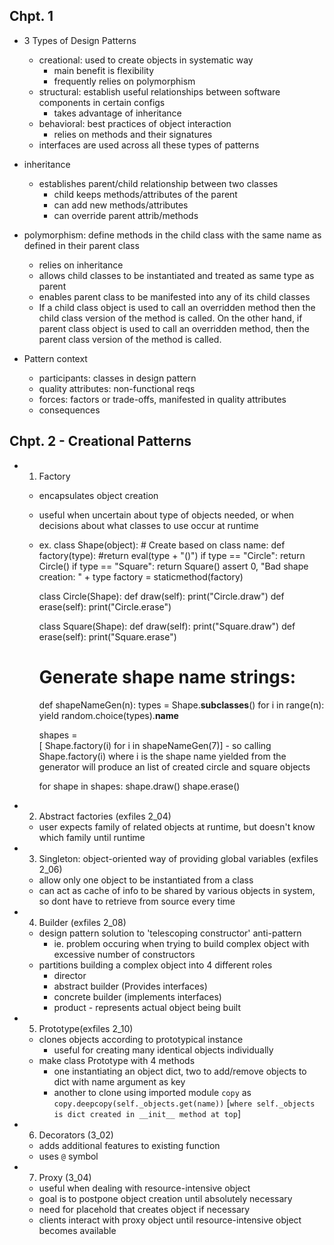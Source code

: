 ## Chpt. 1
- 3 Types of Design Patterns 
    - creational: used to create objects in systematic way
        - main benefit is flexibility
        - frequently relies on polymorphism
    - structural: establish useful relationships between software components in certain configs
        - takes advantage of inheritance
    - behavioral: best practices of object interaction
        - relies on methods and their signatures 
    - interfaces are used across all these types of patterns

- inheritance
    - establishes parent/child relationship between two classes
        - child keeps methods/attributes of the parent
        - can add new methods/attributes
        - can override parent attrib/methods

- polymorphism: define methods in the child class with the same name as defined in their parent class
    - relies on inheritance
    - allows child classes to be instantiated and treated as same type as parent
    - enables parent class to be manifested into any of its child classes
    - If a child class object is used to call an overridden method then the child class version of the method is called. On the other hand, if parent class object is used to call an overridden method, then the parent class version of the method is called.

- Pattern context
    - participants: classes in design pattern
    - quality attributes: non-functional reqs
    - forces: factors or trade-offs, manifested in quality attributes
    - consequences

## Chpt. 2 - Creational Patterns
- 1. Factory
    - encapsulates object creation
    - useful when uncertain about type of objects needed, or when decisions about what classes to use occur at runtime
    - ex. 
        class Shape(object):
            # Create based on class name:
            def factory(type):
                #return eval(type + "()")
                if type == "Circle": return Circle()
                if type == "Square": return Square()
                assert 0, "Bad shape creation: " + type
            factory = staticmethod(factory)

        class Circle(Shape):
            def draw(self): print("Circle.draw")
            def erase(self): print("Circle.erase")

        class Square(Shape):
            def draw(self): print("Square.draw")
            def erase(self): print("Square.erase")

        # Generate shape name strings:
        def shapeNameGen(n):
            types = Shape.__subclasses__()
            for i in range(n):
                yield random.choice(types).__name__

        shapes = \
        [ Shape.factory(i) for i in shapeNameGen(7)]
            - so calling Shape.factory(i) where i is the shape name yielded from the generator will produce an list of created circle and square objects

        for shape in shapes:
            shape.draw()
            shape.erase()

- 2. Abstract factories (exfiles 2_04)
    - user expects family of related objects at runtime, but doesn't know which family until runtime

- 3. Singleton: object-oriented way of providing global variables (exfiles 2_06)
    - allow only one object to be instantiated from a class
    - can act as cache of info to be shared by various objects in system, so dont have to retrieve from source every time

- 4. Builder (exfiles 2_08)
    - design pattern solution to 'telescoping constructor' anti-pattern
        - ie. problem occuring when trying to build complex object with excessive number of constructors
    - partitions building a complex object into 4 different roles
        - director  
        - abstract builder (Provides interfaces)
        - concrete builder (implements interfaces)
        - product - represents actual object being built

- 5. Prototype(exfiles 2_10)
    - clones objects according to prototypical instance
        - useful for creating many identical objects individually
    - make class Prototype with 4 methods
        - one instantiating an object dict, two to add/remove objects to dict with name argument as key
        - another to clone using imported module `copy` as `copy.deepcopy(self._objects.get(name))` [`where self._objects is dict created in __init__ method at top`]

- 6. Decorators (3_02)
    - adds additional features to existing function
    - uses `@` symbol

- 7. Proxy (3_04)
    - useful when dealing with resource-intensive object
    - goal is to postpone object creation until absolutely necessary
    - need for placehold that creates object if necessary
    - clients interact with proxy object until resource-intensive object becomes available